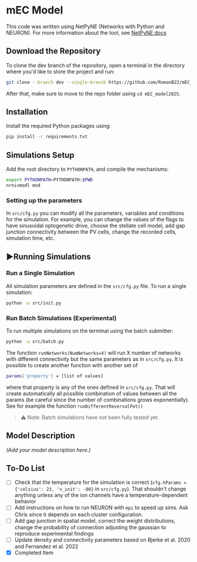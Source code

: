 # mEC Model
 
 This code was written using NetPyNE (Networks with Python and NEURON). For more information about the tool, see [NetPyNE docs](http://doc.netpyne.org/)

## Download the Repository

To clone the dev branch of the repository, open a terminal in the directory where you'd like to store the project and run:

```bash
git clone --branch dev --single-branch https://github.com/RomanB22/mEC_model2025.git
````

After that, make sure to move to the repo folder using `cd mEC_model2025`.

## Installation

Install the required Python packages using:

```bash
pip install -r requirements.txt
```

## Simulations Setup

Add the root directory to `PYTHONPATH`, and compile the mechanisms:

```bash
export PYTHONPATH=PYTHONPATH:$PWD
nrnivmodl mod
```

### Setting up the parameters

In `src/cfg.py` you can modify all the parameters, variables and conditions for the simulation. For example, you can change the values of the flags to have sinusoidal optogenetic drive, choose the stellate cell model, add gap junction connectivity between the PV cells, change the recorded cells, simulation time, etc.

## ▶Running Simulations

### Run a Single Simulation

All simulation parameters are defined in the `src/cfg.py` file. To run a single simulation:

```bash
python -u src/init.py
```

### Run Batch Simulations (Experimental)

To run multiple simulations on the terminal using the batch submitter:

```bash
python -u src/batch.py
```
The function `runNetworks(NumNetworks=X)` will run X number of networks with different connectivity but the same parameters as in `src/cfg.py`. It is possible to create another function with another set of 
```bash
params['property'] = [list of values]
```
where that property is any of the ones defined in `src/cfg.py`. That will create automatically all possible combination of values between all the params (be careful since the number of combinations grows exponentially). See for example the function `runDifferentReversalPot()`

> ⚠️ Note: Batch simulations have not been fully tested yet.

## Model Description

*(Add your model description here.)*

## To-Do List

- [ ] Check that the temperature for the simulation is correct (`cfg.hParams = {'celsius': 23, 'v_init': -80}` in `src/cfg.py`). That shouldn't change anything unless any of the ion channels have a temperature-dependent behavior
- [ ] Add instructions on how to run NEURON with `mpi` to speed up sims. Ask Chris since it depends on each cluster configuration.
- [ ] Add gap junction in spatial model, correct the weight distributions, change the probability of connection adjusting the gaussian to reproduce experimental findings
- [ ] Update density and connectivity parameters based on Bjerke et al. 2020 and Fernandez et al. 2022
- [x] Completed Item